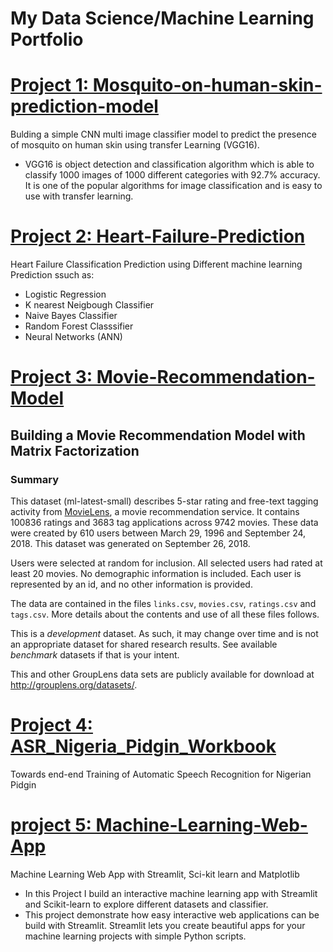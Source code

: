 # My Data Science/Machine Learning Portfolio

# [Project 1: Mosquito-on-human-skin-prediction-model](https://github.com/harbidel/Mosquito-on-human-skin-prediction-model)
Bulding a simple CNN multi image classifier model to predict the presence of mosquito on human skin using transfer Learning (VGG16).

* VGG16 is object detection and classification algorithm which is able to classify 1000 images of 1000 different categories with 92.7% accuracy. It is one of the popular algorithms for image classification and is easy to use with transfer learning.

# [Project 2: Heart-Failure-Prediction](https://github.com/harbidel/Heart-Failure-Prediction/tree/main)
Heart Failure Classification Prediction using Different machine learning Prediction ssuch as:
* Logistic Regression
* K nearest Neigbough Classifier
* Naive Bayes Classifier
* Random Forest Classsifier
* Neural Networks (ANN)

# [Project 3: Movie-Recommendation-Model](https://github.com/harbidel/Movie-Recommendation-Model)
## Building a Movie Recommendation Model with Matrix Factorization
### Summary

This dataset (ml-latest-small) describes 5-star rating and free-text tagging activity from [MovieLens](http://movielens.org), a movie recommendation service. It contains 100836 ratings and 3683 tag applications across 9742 movies. These data were created by 610 users between March 29, 1996 and September 24, 2018. This dataset was generated on September 26, 2018.

Users were selected at random for inclusion. All selected users had rated at least 20 movies. No demographic information is included. Each user is represented by an id, and no other information is provided.

The data are contained in the files `links.csv`, `movies.csv`, `ratings.csv` and `tags.csv`. More details about the contents and use of all these files follows.

This is a *development* dataset. As such, it may change over time and is not an appropriate dataset for shared research results. See available *benchmark* datasets if that is your intent.

This and other GroupLens data sets are publicly available for download at <http://grouplens.org/datasets/>.

# [Project 4: ASR_Nigeria_Pidgin_Workbook](https://github.com/harbidel/ASR_Nigeria_Pidgin_Workbook/tree/main)
Towards end-end Training of Automatic Speech Recognition for Nigerian Pidgin

# [project 5: Machine-Learning-Web-App](https://github.com/harbidel/Machine-Learning-Web-App)
Machine Learning Web App with Streamlit, Sci-kit learn and Matplotlib
* In this Project I build an interactive machine learning app with Streamlit and Scikit-learn to explore different datasets and classifier. 
* This project demonstrate how easy interactive web applications can be build with Streamlit. 
Streamlit lets you create beautiful apps for your machine learning projects with simple Python scripts.
